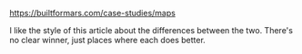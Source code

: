 https://builtformars.com/case-studies/maps

I like the style of this article about the differences between the two. There's no clear winner, just places where each does better.